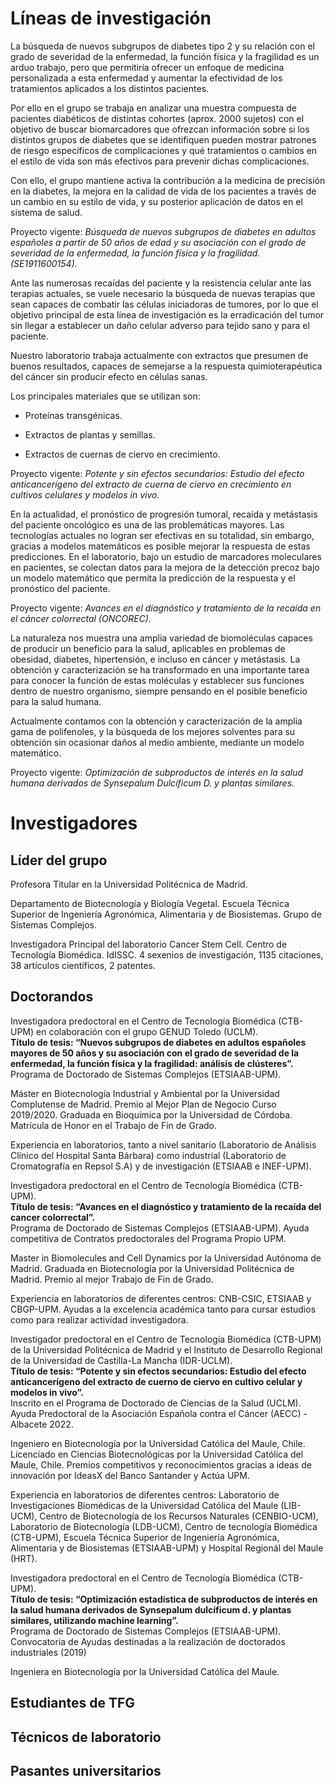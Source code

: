 <div id="projects">

# Líneas de investigación

<Research title="IDENTIFICACIÓN DE FACTORES DE RIESGO PARA PACIENTES DIABETICOS" img="raquel.jpg">

La búsqueda de nuevos subgrupos de diabetes tipo 2 y su relación con el grado de severidad de la enfermedad, la función física y la fragilidad es un arduo trabajo, pero que permitiría ofrecer un enfoque de medicina personalizada a esta enfermedad y aumentar la efectividad de los tratamientos aplicados a los distintos pacientes. 

Por ello en el grupo se trabaja en analizar una muestra compuesta de pacientes diabéticos de distintas cohortes (aprox. 2000 sujetos) con el objetivo de buscar biomarcadores que ofrezcan información sobre si los distintos grupos de diabetes que se identifiquen pueden mostrar patrones de riesgo específicos de complicaciones y qué tratamientos o cambios en el estilo de vida son más efectivos para prevenir dichas complicaciones. 

Con ello, el grupo mantiene activa la contribución a la medicina de precisión en la diabetes, la mejora en la calidad de vida de los pacientes a través de un cambio en su estilo de vida, y su posterior aplicación de datos en el sistema de salud.

Proyecto vigente: *Búsqueda de nuevos subgrupos de diabetes en adultos españoles a partir de 50 años de edad y su asociación con el grado de severidad de la enfermedad, la función física y la fragilidad. (SE1911600154).*

</Research>
<Research title="NUEVAS TERAPIAS PARA EL CÁNCER" img="lab.jpg">

Ante las numerosas recaídas del paciente y la resistencia celular ante las terapias actuales, se vuele necesario la búsqueda de nuevas terapias que sean capaces de combatir las células iniciadoras de tumores, por lo que el objetivo principal de esta línea de investigación es la erradicación del tumor sin llegar a establecer un daño celular adverso para tejido sano y para el paciente.

Nuestro laboratorio trabaja actualmente con extractos que presumen de buenos resultados, capaces de semejarse a la respuesta quimioterapéutica del cáncer sin producir efecto en células sanas.

Los principales materiales que se utilizan son:

- Proteínas transgénicas.

- Extractos de plantas y semillas.

- Extractos de cuernas de ciervo en crecimiento.

Proyecto vigente: *Potente y sin efectos secundarios: Estudio del efecto anticancerígeno del extracto de cuerna de ciervo en crecimiento en cultivos celulares y modelos in vivo.*

</Research>
<Research title="DETECCIÓN DE LA RECAÍDA DEL PACIENTE ONCOLÓGICO" img="lab.jpg">

En la actualidad, el pronóstico de progresión tumoral, recaída y metástasis del paciente oncológico es una de las problemáticas mayores. Las tecnologías actuales no logran ser efectivas en su totalidad, sin embargo, gracias a
modelos matemáticos es posible mejorar la respuesta de estas predicciones. En el laboratorio, bajo un estudio de marcadores moleculares en pacientes, se colectan datos para la mejora de la
detección precoz bajo un modelo matemático que permita la predicción de la respuesta y el pronóstico del paciente.

Proyecto vigente: *Avances en el diagnóstico y tratamiento de la recaída en el cáncer colorrectal (ONCOREC).*

</Research>
<Research title="EXTRACCIÓN Y CARACTERIZACIÓN DE BIOMOLÉCULAS DE INTERÉS" img="lab.jpg">

La naturaleza nos muestra una amplia variedad de biomoléculas capaces de producir un beneficio para la salud, aplicables en problemas de obesidad, diabetes, hipertensión, e incluso en cáncer y metástasis. La obtención y caracterización se ha transformado en una importante tarea para conocer la función de estas moléculas y establecer sus funciones dentro de nuestro organismo, siempre pensando en el posible beneficio para la salud humana. 

Actualmente contamos con la obtención y caracterización de la amplia gama de polifenoles, y la búsqueda de los mejores solventes para su obtención sin ocasionar daños al medio ambiente, mediante un modelo matemático. 

Proyecto vigente: *Optimización de subproductos de interés en la salud humana derivados de Synsepalum Dulcíficum D. y plantas similares.*
</Research>

<div id="investigators"></div>

# Investigadores

## Líder del grupo

<Person name="Carmen Ramírez Castillejo" photo="carmen.jpg">

Profesora Titular en la Universidad Politécnica de Madrid.

Departamento de Biotecnología y Biología Vegetal. Escuela Técnica Superior de Ingeniería Agronómica, Alimentaria y de Biosistemas. Grupo de Sistemas Complejos.

Investigadora Principal del laboratorio Cancer Stem Cell. Centro de Tecnología Biomédica. IdISSC.
4 sexenios de investigación, 1135 citaciones, 38 artículos científicos, 2 patentes.
</Person>

## Doctorandos
<Person name="Raquel González Martos" photo="raquel.jpg">

Investigadora predoctoral en el Centro de Tecnología Biomédica (CTB-UPM) en colaboración
con el grupo GENUD Toledo (UCLM).  
**Título de tesis: “Nuevos subgrupos de diabetes en adultos
españoles mayores de 50 años y su asociación con el grado de severidad de la enfermedad, la
función física y la fragilidad: análisis de clústeres”.**  
Programa de Doctorado de Sistemas Complejos (ETSIAAB-UPM).

Máster en Biotecnología Industrial y Ambiental por la Universidad Complutense de Madrid.
Premio al Mejor Plan de Negocio Curso 2019/2020.
Graduada en Bioquímica por la Universidad de Córdoba. Matrícula de Honor en el Trabajo de
Fin de Grado.

Experiencia en laboratorios, tanto a nivel sanitario (Laboratorio de Análisis Clínico del Hospital
Santa Bárbara) como industrial (Laboratorio de Cromatografía en Repsol S.A) y de investigación
(ETSIAAB e INEF-UPM).
</Person>

<Person name="Marta Sánchez Díez" photo="marta.jpg">

Investigadora predoctoral en el Centro de Tecnología Biomédica (CTB-UPM).  
**Título de tesis: “Avances en el diagnóstico y tratamiento de la recaída del cancer colorrectal”.**  
Programa de Doctorado de Sistemas Complejos (ETSIAAB-UPM). Ayuda competitiva de Contratos predoctorales del Programa Propio UPM.

Master in Biomolecules and Cell Dynamics por la Universidad Autónoma de Madrid.
Graduada en Biotecnología por la Universidad Politécnica de Madrid. Premio al mejor Trabajo de Fin de Grado.

Experiencia en laboratorios de diferentes centros: CNB-CSIC, ETSIAAB y CBGP-UPM. 
Ayudas a la excelencia académica tanto para cursar estudios como para realizar actividad investigadora.
</Person>

<Person name="Nicolás Andre Alegría-Aravena" photo="nicolás.jpg">

Investigador predoctoral en el Centro de Tecnología Biomédica (CTB-UPM) de la Universidad Politécnica de Madrid y el Instituto de Desarrollo Regional de la Universidad de Castilla-La Mancha (IDR-UCLM).  
**Título de tesis: “Potente y sin efectos secundarios: Estudio del efecto anticancerígeno del extracto de cuerno de ciervo en cultivo celular y modelos in vivo”.**  
Inscrito en el Programa de Doctorado de Ciencias de la Salud (UCLM). Ayuda Predoctoral de la Asociación Española contra el Cáncer (AECC) - Albacete 2022.

Ingeniero en Biotecnología por la Universidad Católica del Maule, Chile.
Licenciado en Ciencias Biotecnológicas por la Universidad Católica del Maule, Chile.
Premios competitivos y reconocimientos gracias a ideas de innovación por IdeasX del Banco Santander y Actúa UPM.

Experiencia en laboratorios de diferentes centros: Laboratorio de Investigaciones Biomédicas de la Universidad Católica del Maule (LIB-UCM), Centro de Biotecnología de los Recursos Naturales (CENBIO-UCM), Laboratorio de Biotecnología (LDB-UCM), Centro de tecnología Biomédica (CTB-UPM), Escuela Técnica Superior de Ingeniería Agronómica, Alimentaria y de Biosistemas (ETSIAAB-UPM) y Hospital Regionál del Maule (HRT).
</Person>

<Person name="Josefa Quiroz Troncoso" photo="josefa.jpg">

Investigadora predoctoral en el Centro de Tecnología Biomédica (CTB-UPM).  
**Título de tesis: “Optimización estadística de subproductos de interés en la salud humana derivados de Synsepalum dulcíficum d. y plantas similares, utilizando machine learning”.**  
Programa de Doctorado de Sistemas Complejos (ETSIAAB-UPM). Convocatoria de Ayudas destinadas a la realización de doctorados industriales (2019)

Ingeniera en Biotecnología por la Universidad Católica del Maule.
</Person>

## Estudiantes de TFG

<Person name="Nayara Niza Pérez" photo="nayara.jpg"></Person>

## Técnicos de laboratorio

<Person name="Germán Pastor del Olmo" photo="german.jpg"></Person>
<Person name="Alma Aguado del Cabo"></Person>
<Person name="David Martín Morán"></Person>

## Pasantes universitarios

<Person name="Óscar Pérez Camacho" photo="oscar.jpg"></Person>
<Person name="Eric Torres García" photo="eric.jpg"></Person>
<Person name="Sol Santa-María Iturralde"></Person>
<Person name="Daniel Privado Aller"></Person>
<Person name="Diego Morales Román" photo="diego.jpg"></Person>